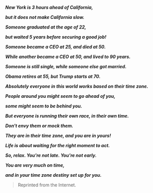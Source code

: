 
***New York is 3 hours ahead of California,***

***but it does not make California slow.***

***Someone graduated at the age of 22,***

***but waited 5 years before securing a good job!***

***Someone became a CEO at 25, and died at 50.***

***While another became a CEO at 50, and lived to 90 years.***

***Someone is still single, while someone else got married.***

***Obama retires at 55, but Trump starts at 70.***

***Absolutely everyone in this world works based on their time zone.***

***People around you might seem to go ahead of you,***

***some might seem to be behind you.***

***But everyone is running their own race, in their own time.***

***Don't envy them or mock them.***

***They are in their time zone, and you are in yours!***

***Life is about waiting for the right moment to act.***

***So, relax. You're not late. You're not early.***

***You are very much on time,***

***and in your time zone destiny set up for you.***

> Reprinted from the Internet.
